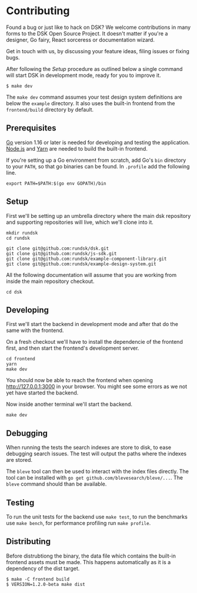 # Contributing

Found a bug or just like to hack on DSK? We welcome contributions in many forms
to the DSK Open Source Project. It doesn't matter if you're a designer, Go
fairy, React sorceress or documentation wizard. 

Get in touch with us, by discussing your feature ideas, filing issues or fixing
bugs.

After following the _Setup_ procedure as outlined below a single command will
start DSK in development mode, ready for you to improve it.

```
$ make dev
```

The `make dev` command assumes your test design system definitions are
below the `example` directory. It also uses the built-in frontend from 
the `frontend/build` directory by default.

## Prerequisites

[Go](https://golang.org/) version 1.16 or later is needed for developing
and testing the application. [Node.js](https://nodejs.org) and
[Yarn](https://yarnpkg.com) are needed to build the built-in frontend.

If you're setting up a Go environment from scratch, add Go's `bin`
directory to your `PATH`, so that go binaries can be found. In
`.profile` add the following line.
```
export PATH=$PATH:$(go env GOPATH)/bin
```

## Setup

First we'll be setting up an umbrella directory where the main dsk repository
and supporting repositories will live, which we'll clone into it.

```
mkdir rundsk
cd rundsk

git clone git@github.com:rundsk/dsk.git
git clone git@github.com:rundsk/js-sdk.git
git clone git@github.com:rundsk/example-component-library.git
git clone git@github.com:rundsk/example-design-system.git
```

All the following documentation will assume that you are working from inside the
main repository checkout.

```
cd dsk
```

## Developing

First we'll start the backend in development mode and after that do the same
with the frontend.

On a fresh checkout we'll have to install the dependencie of the frontend
first, and then start the frontend's development server.

```
cd frontend
yarn
make dev
```

You should now be able to reach the frontend when opening http://127.0.0.1:3000
in your browser. You might see some errors as we not yet have started the backend.

Now inside another terminal we'll start the backend.

```
make dev
```

## Debugging

When running the tests the search indexes are store to disk, to ease
debugging search issues. The test will output the paths where the
indexes are stored.

The `bleve` tool can then be used to interact with the index files directly.
The tool can be installed with `go get github.com/blevesearch/bleve/...`. The
`bleve` command should than be available.

## Testing

To run the unit tests for the backend use `make test`, to run the
benchmarks use `make bench`, for performance profiling run `make profile`.

## Distributing

Before distrubtiong the binary, the data file which contains the built-in
frontend assets must be made. This happens automatically as it is a dependency
of the dist target.

```
$ make -C frontend build
$ VERSION=1.2.0-beta make dist
```
